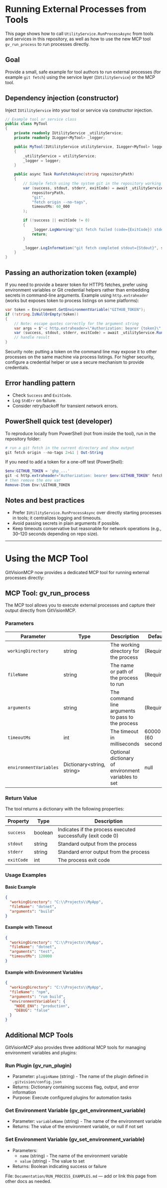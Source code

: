 # Running External Processes from Tools

This page shows how to call `UtilityService.RunProcessAsync` from tools and services in this repository, as well as how to use the new MCP tool `gv_run_process` to run processes directly.

## Goal

Provide a small, safe example for tool authors to run external processes (for example `git fetch`) using the service layer (`IUtilityService`) or the MCP tool.

## Dependency injection (constructor)

Inject `IUtilityService` into your tool or service via constructor injection.

```csharp
// Example tool or service class
public class MyTool
{
    private readonly IUtilityService _utilityService;
    private readonly ILogger<MyTool> _logger;

    public MyTool(IUtilityService utilityService, ILogger<MyTool> logger)
    {
        _utilityService = utilityService;
        _logger = logger;
    }

    public async Task RunFetchAsync(string repositoryPath)
    {
        // Simple fetch using the system git in the repository working directory
        var (success, stdout, stderr, exitCode) = await _utilityService.RunProcessAsync(
            repositoryPath,
            "git",
            "fetch origin --no-tags",
            timeoutMs: 60_000
        );

        if (!success || exitCode != 0)
        {
            _logger.LogWarning("git fetch failed (code={ExitCode}) stderr={Stderr}", exitCode, stderr);
            return;
        }

        _logger.LogInformation("git fetch completed stdout={Stdout}", stdout);
    }
}
```

## Passing an authorization token (example)

If you need to provide a bearer token for HTTPS fetches, prefer using environment variables or Git credential helpers rather than embedding secrets in command-line arguments. Example using `http.extraheader` (works but exposes token to process listings on some platforms):

```csharp
var token = Environment.GetEnvironmentVariable("GITHUB_TOKEN");
if (!string.IsNullOrEmpty(token))
{
    // Note: escape quotes correctly for the argument string
    var args = $"-c http.extraheader=\"Authorization: bearer {token}\" fetch origin --no-tags";
    var (success, stdout, stderr, exitCode) = await _utilityService.RunProcessAsync(repositoryPath, "git", args);
    // handle result
}
```

Security note: putting a token on the command line may expose it to other processes on the same machine via process listings. For higher security, configure a credential helper or use a secure mechanism to provide credentials.

## Error handling pattern

- Check `Success` and `ExitCode`.
- Log `StdErr` on failure.
- Consider retry/backoff for transient network errors.

## PowerShell quick test (developer)

To reproduce locally from PowerShell (not from inside the tool), run in the repository folder:

```powershell
# run a git fetch in the current directory and show output
git fetch origin --no-tags 2>&1 | Out-String
```

If you need to add a token for a one-off test (PowerShell):

```powershell
$env:GITHUB_TOKEN = 'ghp_...'
git -c http.extraheader="Authorization: bearer $env:GITHUB_TOKEN" fetch origin --no-tags
# then remove the env var
Remove-Item Env:\GITHUB_TOKEN
```

## Notes and best practices

- Prefer `IUtilityService.RunProcessAsync` over directly starting processes in tools; it centralizes logging and timeouts.
- Avoid passing secrets in plain arguments if possible.
- Keep timeouts conservative but reasonable for network operations (e.g., 30–120 seconds depending on repo size).

---

# Using the MCP Tool

GitVisionMCP now provides a dedicated MCP tool for running external processes directly:

## MCP Tool: gv_run_process

The MCP tool allows you to execute external processes and capture their output directly from GitVisionMCP.

### Parameters

| Parameter              | Type                       | Description                                         | Default            |
| ---------------------- | -------------------------- | --------------------------------------------------- | ------------------ |
| `workingDirectory`     | string                     | The working directory for the process               | (Required)         |
| `fileName`             | string                     | The name or path of the process to run              | (Required)         |
| `arguments`            | string                     | The command line arguments to pass to the process   | (Required)         |
| `timeoutMs`            | int                        | The timeout in milliseconds                         | 60000 (60 seconds) |
| `environmentVariables` | Dictionary<string, string> | Optional dictionary of environment variables to set | null               |

### Return Value

The tool returns a dictionary with the following properties:

| Property   | Type    | Description                                                  |
| ---------- | ------- | ------------------------------------------------------------ |
| `success`  | boolean | Indicates if the process executed successfully (exit code 0) |
| `stdout`   | string  | Standard output from the process                             |
| `stderr`   | string  | Standard error output from the process                       |
| `exitCode` | int     | The process exit code                                        |

### Usage Examples

#### Basic Example

```json
{
  "workingDirectory": "C:\\Projects\\MyApp",
  "fileName": "dotnet",
  "arguments": "build"
}
```

#### Example with Timeout

```json
{
  "workingDirectory": "C:\\Projects\\MyApp",
  "fileName": "dotnet",
  "arguments": "test",
  "timeoutMs": 120000
}
```

#### Example with Environment Variables

```json
{
  "workingDirectory": "C:\\Projects\\MyApp",
  "fileName": "npm",
  "arguments": "run build",
  "environmentVariables": {
    "NODE_ENV": "production",
    "DEBUG": "false"
  }
}
```

## Additional MCP Tools

GitVisionMCP also provides three additional MCP tools for managing environment variables and plugins:

### Run Plugin (gv_run_plugin)

- Parameter: `pluginName` (string) - The name of the plugin defined in `.gitvision/config.json`
- Returns: Dictionary containing success flag, output, and error information
- Purpose: Execute configured plugins for automation tasks

### Get Environment Variable (gv_get_environment_variable)

- Parameter: `variableName` (string) - The name of the environment variable
- Returns: The value of the environment variable, or null if not set

### Set Environment Variable (gv_set_environment_variable)

- Parameters:
  - `name` (string) - The name of the environment variable
  - `value` (string) - The value to set
- Returns: Boolean indicating success or failure

File: `Documentation/RUN_PROCESS_EXAMPLES.md` — add or link this page from other docs as needed.
